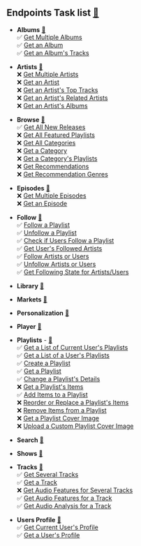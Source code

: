 ## Endpoints Task list [🔗](https://developer.spotify.com/documentation/web-api/reference/#reference-index)

- **Albums** [🔗](https://developer.spotify.com/documentation/web-api/reference/#category-albums)  
  ✅ [Get Multiple Albums](https://developer.spotify.com/documentation/web-api/reference/#endpoint-get-multiple-albums)  
  ✅ [Get an Album](https://developer.spotify.com/documentation/web-api/reference/#endpoint-get-an-album)  
  ✅ [Get an Album's Tracks](https://developer.spotify.com/documentation/web-api/reference/#endpoint-get-an-albums-tracks)

- **Artists** [🔗](https://developer.spotify.com/documentation/web-api/reference/#category-artists)  
  ❌ [Get Multiple Artists](https://developer.spotify.com/documentation/web-api/reference/#endpoint-get-multiple-artists)  
  ❌ [Get an Artist](https://developer.spotify.com/documentation/web-api/reference/#endpoint-get-an-artist)  
  ❌ [Get an Artist's Top Tracks](https://developer.spotify.com/documentation/web-api/reference/#endpoint-get-an-artists-top-tracks)  
  ❌ [Get an Artist's Related Artists](https://developer.spotify.com/documentation/web-api/reference/#endpoint-get-an-artists-related-artists)  
  ❌ [Get an Artist's Albums](https://developer.spotify.com/documentation/web-api/reference/#endpoint-get-an-artists-albums)  

- **Browse** [🔗](https://developer.spotify.com/documentation/web-api/reference/#category-browse)  
  ✅ [Get All New Releases](https://developer.spotify.com/documentation/web-api/reference/#endpoint-get-new-releases)    
  ❌ [Get All Featured Playlists](https://developer.spotify.com/documentation/web-api/reference/#endpoint-get-featured-playlists)  
  ❌ [Get All Categories](https://developer.spotify.com/documentation/web-api/reference/#endpoint-get-categories)  
  ❌ [Get a Category](https://developer.spotify.com/documentation/web-api/reference/#endpoint-get-a-category)  
  ❌ [Get a Category's Playlists](https://developer.spotify.com/documentation/web-api/reference/#endpoint-get-a-categories-playlists)  
  ❌ [Get Recommendations](https://developer.spotify.com/documentation/web-api/reference/#endpoint-get-recommendations)  
  ❌ [Get Recommendation Genres](https://developer.spotify.com/documentation/web-api/reference/#endpoint-get-recommendation-genres)  

- **Episodes** [🔗](https://developer.spotify.com/documentation/web-api/reference/#category-episodes)  
  ❌ [Get Multiple Episodes](https://developer.spotify.com/documentation/web-api/reference/#endpoint-get-multiple-episodes)  
  ❌ [Get an Episode](https://developer.spotify.com/documentation/web-api/reference/#endpoint-get-an-episode)  

- **Follow** [🔗](https://developer.spotify.com/documentation/web-api/reference/#category-follow)  
  ✅ [Follow a Playlist](https://developer.spotify.com/documentation/web-api/reference/#endpoint-follow-playlist)  
  ✅ [Unfollow a Playlist](https://developer.spotify.com/documentation/web-api/reference/#endpoint-unfollow-playlist)  
  ✅ [Check if Users Follow a Playlist](https://developer.spotify.com/documentation/web-api/reference/#endpoint-check-if-user-follows-playlist)  
  ✅ [Get User's Followed Artists](https://developer.spotify.com/documentation/web-api/reference/#endpoint-get-followed)  
  ✅ [Follow Artists or Users](https://developer.spotify.com/documentation/web-api/reference/#endpoint-follow-artists-users)  
  ✅ [Unfollow Artists or Users](https://developer.spotify.com/documentation/web-api/reference/#endpoint-unfollow-artists-users)  
  ✅ [Get Following State for Artists/Users](https://developer.spotify.com/documentation/web-api/reference/#endpoint-check-current-user-follows)  

- **Library** [🔗](https://developer.spotify.com/documentation/web-api/reference/#category-library)  

- **Markets** [🔗](https://developer.spotify.com/documentation/web-api/reference/#category-markets)  

- **Personalization** [🔗](https://developer.spotify.com/documentation/web-api/reference/#category-personalization)    

- **Player** [🔗](https://developer.spotify.com/documentation/web-api/reference/#category-player)  

- **Playlists** - [🔗](https://developer.spotify.com/documentation/web-api/reference/#category-playlists)    
  ✅ [Get a List of Current User's Playlists](https://developer.spotify.com/documentation/web-api/reference/#endpoint-get-a-list-of-current-users-playlists)    
  ✅ [Get a List of a User's Playlists](https://developer.spotify.com/documentation/web-api/reference/#endpoint-get-list-users-playlists)  
  ✅ [Create a Playlist](https://developer.spotify.com/documentation/web-api/reference/#endpoint-create-playlist)  
  ✅ [Get a Playlist](https://developer.spotify.com/documentation/web-api/reference/#endpoint-get-playlist)  
  ✅ [Change a Playlist's Details](https://developer.spotify.com/documentation/web-api/reference/#endpoint-change-playlist-details)  
  ❌ [Get a Playlist's Items](https://developer.spotify.com/documentation/web-api/reference/#endpoint-get-playlists-tracks)  
  ✅ [Add Items to a Playlist](https://developer.spotify.com/documentation/web-api/reference/#endpoint-add-tracks-to-playlist)  
  ❌ [Reorder or Replace a Playlist's Items](https://developer.spotify.com/documentation/web-api/reference/#endpoint-reorder-or-replace-playlists-tracks)  
  ❌ [Remove Items from a Playlist](https://developer.spotify.com/documentation/web-api/reference/#endpoint-remove-tracks-playlist)  
  ❌ [Get a Playlist Cover Image](https://developer.spotify.com/documentation/web-api/reference/#endpoint-get-playlist-cover)  
  ❌ [Upload a Custom Playlist Cover Image](https://developer.spotify.com/documentation/web-api/reference/#endpoint-upload-custom-playlist-cover)  

- **Search** [🔗](https://developer.spotify.com/documentation/web-api/reference/#category-search)  

- **Shows** [🔗](https://developer.spotify.com/documentation/web-api/reference/#category-search)  

- **Tracks** [🔗](https://developer.spotify.com/documentation/web-api/reference/#category-tracks)  
  ✅ [Get Several Tracks](https://developer.spotify.com/documentation/web-api/reference/#endpoint-get-several-tracks)  
  ✅ [Get a Track](https://developer.spotify.com/documentation/web-api/reference/#endpoint-get-track)  
  ❌ [Get Audio Features for Several Tracks](https://developer.spotify.com/documentation/web-api/reference/#endpoint-get-several-audio-features)  
  ✅ [Get Audio Features for a Track](https://developer.spotify.com/documentation/web-api/reference/#endpoint-get-audio-features)  
  ✅ [Get Audio Analysis for a Track](https://developer.spotify.com/documentation/web-api/reference/#endpoint-get-audio-analysis)  

- **Users Profile** [🔗](https://developer.spotify.com/documentation/web-api/reference/#category-users-profile)  
  ✅ [Get Current User's Profile](https://developer.spotify.com/documentation/web-api/reference/#endpoint-get-current-users-profile)  
  ✅ [Get a User's Profile](https://developer.spotify.com/documentation/web-api/reference/#endpoint-get-users-profile)  
